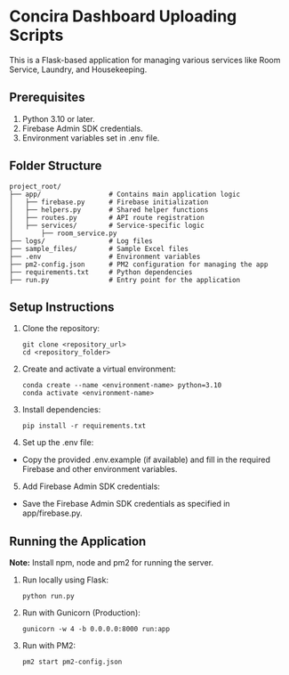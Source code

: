 # Concira Dashboard Uploading Scripts

This is a Flask-based application for managing various services like Room Service, Laundry, and Housekeeping.


## Prerequisites

1. Python 3.10 or later.
2. Firebase Admin SDK credentials.
3. Environment variables set in .env file.


## Folder Structure

```
project_root/
├── app/                 # Contains main application logic
│   ├── firebase.py      # Firebase initialization
│   ├── helpers.py       # Shared helper functions
│   ├── routes.py        # API route registration
│   ├── services/        # Service-specific logic
│       ├── room_service.py
├── logs/                # Log files
├── sample_files/        # Sample Excel files
├── .env                 # Environment variables
├── pm2-config.json      # PM2 configuration for managing the app
├── requirements.txt     # Python dependencies
├── run.py               # Entry point for the application
```

## Setup Instructions

1. Clone the repository:
    ```
    git clone <repository_url>
    cd <repository_folder>
    ```

2. Create and activate a virtual environment:
    ```
    conda create --name <environment-name> python=3.10
    conda activate <environment-name>
    ```

3. Install dependencies:

    ```
    pip install -r requirements.txt
    ```

4. Set up the .env file:

- Copy the provided .env.example (if available) and fill in the required Firebase and other environment variables.

5. Add Firebase Admin SDK credentials:
- Save the Firebase Admin SDK credentials as specified in app/firebase.py.

## Running the Application

**Note:** Install npm, node and pm2 for running the server.

1. Run locally using Flask:

    ```
    python run.py
    ```

2. Run with Gunicorn (Production):

    ```
    gunicorn -w 4 -b 0.0.0.0:8000 run:app
    ```

3. Run with PM2:

    ```
    pm2 start pm2-config.json
    ```